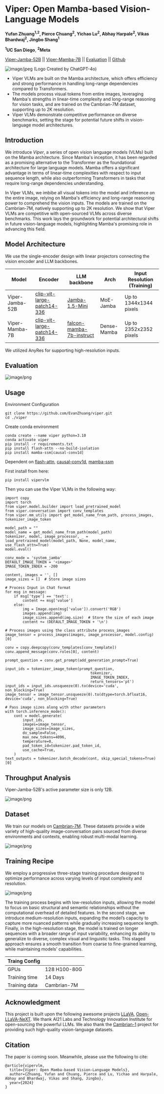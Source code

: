 # Viper: Open Mamba-based Vision-Language Models
**Yufan Zhuang<sup>1,2</sup>, Pierce Chuang<sup>2</sup>, Yichao Lu<sup>2</sup>, Abhay Harpale<sup>2</sup>, Vikas Bhardwaj<sup>2</sup>, Jingbo Shang<sup>1</sup>**

**<sup>1</sup>UC San Diego**, **<sup>2</sup>Meta**

[Viper-Jamba-52B](https://huggingface.co/ViperVLM/Viper-Jamba-52B) || [Viper-Mamba-7B](https://huggingface.co/ViperVLM/Viper-Mamba-7B) || [Evaluation](https://huggingface.co/spaces/opencompass/open_vlm_leaderboard) || [Github](https://github.com/EvanZhuang/viper)

![image/jpeg](https://cdn-uploads.huggingface.co/production/uploads/6438ccbb3b46237de3d052e8/RFArMOH2TMI_G9bZTZr8_.jpeg)
(Logo Created by ChatGPT-4o)


* Viper VLMs are built on the Mamba architecture, which offers efficiency and strong performance in handling long-range dependencies compared to Transformers.
* The models process visual tokens from entire images, leveraging Mamba's strengths in linear-time complexity and long-range reasoning for vision tasks, and are trained on the Cambrian-7M dataset, supporting up to 2K resolution.
* Viper VLMs demonstrate competitive performance on diverse benchmarks, setting the stage for potential future shifts in vision-language model architectures.

## Introduction

We introduce *Viper*, a series of open vision language models (VLMs) built on the Mamba architecture.
Since Mamba's inception, it has been regarded as a promising alternative to the Transformer as the foundational architecture for large language models.
Mamba offers a significant advantage in terms of linear-time complexities with respect to input sequence length, while also outperforming Transformers in tasks that require long-range dependencies understanding.

In Viper VLMs, we imbibe all visual tokens into the model and inference on the entire image, relying on Mamba's efficiency and long-range reasoning power to comprehend the vision inputs.
The models are trained on the Cambrian-7M, natively supporting up to 2K resolution.
We show that Viper VLMs are competitive with open-sourced VLMs across diverse benchmarks.
This work lays the groundwork for potential architectural shifts in future vision-language models, highlighting Mamba's promising role in advancing this field.



## Model Architecture

We use the single-encoder design with linear projectors connecting the vision encoder and LLM backbones.

| Model | Encoder | LLM backbone| Arch | Input Resolution (Training)
|----------|----------|----------|----------|----------|
| Viper-Jamba-52B | [clip-vit-large-patch14-336](https://huggingface.co/openai/clip-vit-large-patch14-336) | [Jamba-1.5-Mini](https://huggingface.co/ai21labs/AI21-Jamba-1.5-Mini) | MoE-Jamba | Up to 1344x1344 pixels |
| Viper-Mamba-7B  | [clip-vit-large-patch14-336](https://huggingface.co/openai/clip-vit-large-patch14-336) | [falcon-mamba-7b-instruct](tiiuae/falcon-mamba-7b-instruct) | Dense-Mamba | Up to 2352x2352 pixels|

We utilized AnyRes for supporting high-resolution inputs.


## Evaluation


![image/png](https://cdn-uploads.huggingface.co/production/uploads/6438ccbb3b46237de3d052e8/qs5uJXAgUUE1qL1XeWghH.png)


## Usage

Environment Configuration
```
git clone https://github.com/EvanZhuang/viper.git
cd ./viper
```
Create conda environment
```
conda create --name viper python=3.10
conda activate viper
pip install -r requirements.txt
pip install flash-attn --no-build-isolation
pip install mamba-ssm[causal-conv1d]
```
Dependent on [flash-attn](https://github.com/Dao-AILab/flash-attention), [causal-conv1d](https://github.com/Dao-AILab/causal-conv1d), [mamba-ssm](https://github.com/state-spaces/mamba)

First install from here:
```
pip install vipervlm
```
Then you can use the Viper VLMs in the following way:
```
import copy
import torch
from viper.model.builder import load_pretrained_model
from viper.conversation import conv_templates
from viper.mm_utils import get_model_name_from_path, process_images, tokenizer_image_token

model_path = ""
model_name = get_model_name_from_path(model_path)
tokenizer, model, image_processor, _ = load_pretrained_model(model_path, None, model_name, use_flash_attn=True)
model.eval()

conv_mode = 'system_jamba'
DEFAULT_IMAGE_TOKEN = '<image>'
IMAGE_TOKEN_INDEX = -200

content, images = '', []
image_sizes = []  # Store image sizes

# Process Input in Chat format
for msg in message:
    if msg['type'] == 'text':
        content += msg['value']
    else:
        img = Image.open(msg['value']).convert('RGB')
        images.append(img)
        image_sizes.append(img.size)  # Store the size of each image
        content += (DEFAULT_IMAGE_TOKEN + '\n')

# Process images using the class attribute process_images
image_tensor = process_images(images, image_processor, model.config)[0]

conv = copy.deepcopy(conv_templates[conv_template])
conv.append_message(conv.roles[0], content)

prompt_question = conv.get_prompt(add_generation_prompt=True)

input_ids = tokenizer_image_token(prompt_question,
                                       tokenizer,
                                       IMAGE_TOKEN_INDEX,
                                       return_tensors='pt')
input_ids = input_ids.unsqueeze(0).to(device='cuda', non_blocking=True)
image_tensor = image_tensor.unsqueeze(0).to(dtype=torch.bfloat16, device='cuda', non_blocking=True)

# Pass image sizes along with other parameters
with torch.inference_mode():
    cont = model.generate(
        input_ids,
        images=image_tensor,
        image_sizes=image_sizes,
        do_sample=False,
        max_new_tokens=4096,
        temperature=0,
        pad_token_id=tokenizer.pad_token_id,
        use_cache=True,
    )
text_outputs = tokenizer.batch_decode(cont, skip_special_tokens=True)[0]

```

## Throughput Analysis
Viper-Jamba-52B's active parameter size is only 12B.

![image/png](https://cdn-uploads.huggingface.co/production/uploads/6438ccbb3b46237de3d052e8/9WMOvMv24vJTLTFTHTzBW.png)

## Dataset
We train our models on [Cambrian-7M](https://github.com/cambrian-mllm/cambrian).
These datasets provide a wide variety of high-quality image-conversation pairs sourced from diverse environments and contexts, enabling robust multi-modal learning. 

![image/png](https://cdn-uploads.huggingface.co/production/uploads/6438ccbb3b46237de3d052e8/xgK6Bg8TuFbWzB4BephZn.png)

## Training Recipe
We employ a progressive three-stage training procedure designed to optimize performance across varying levels of input complexity and resolution. 

![image/png](https://cdn-uploads.huggingface.co/production/uploads/6438ccbb3b46237de3d052e8/vQHSIf3PRYab1g8c-owzJ.png)

The training process begins with low-resolution inputs, allowing the model to focus on basic structural and semantic relationships without the computational overhead of detailed features. 
In the second stage, we introduce medium-resolution inputs, expanding the model’s capacity to capture more nuanced patterns while gradually increasing sequence length.
Finally, in the high-resolution stage, the model is trained on longer sequences with a broader range of input variability, enhancing its ability to generalize to diverse, complex visual and linguistic tasks. 
This staged approach ensures a smooth transition from coarse to fine-grained learning, while maintaining models' capabilities.

| Traing Config |  |
| -------- | ------- |
| GPUs  | 128 H100-80G   |
| Training time | 14 Days     |
| Training data	   | Cambrian-7M    |


## Acknowledgment
This project is built upon the following awesome projects [LLaVA](https://github.com/haotian-liu/LLaVA), [Open-LLaVA-NeXT](https://github.com/xiaoachen98/Open-LLaVA-NeXT).
We thank AI21 Labs and Technology Innovation Institute for open-sourcing the powerful LLMs.
We also thank the [Cambrian-1](https://cambrian-mllm.github.io/) project for providing such high-quality vision-language datasets.

## Citation

The paper is coming soon. Meanwhile, please use the following to cite:
```
@article{vipervlm,
  title={Viper: Open Mamba-based Vision-Language Models},
  author={Zhuang, Yufan and Chuang, Pierce and Lu, Yichao and Harpale, Abhay and Bhardwaj, Vikas and Shang, Jingbo},
  year={2024}
}
```
